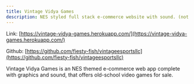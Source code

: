 ```yaml
---
title: Vintage Vidya Games
description: NES styled full stack e-commerce website with sound. (not mobile friendly currently)
---
```


Link: [https://vintage-vidya-games.herokuapp.com/](https://vintage-vidya-games.herokuapp.com/)

Github: [https://github.com/fiesty-fish/vintageesportsllc](https://github.com/fiesty-fish/vintageesportsllc)

Vintage Vidya Games is an NES themed e-commerce web app complete with graphics and sound, that offers old-school video games for sale.
